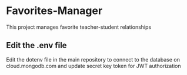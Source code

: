 # Favorites-Manager
This project manages favorite teacher-student relationships

## Edit the .env file
Edit the dotenv file in the main repository to connect to the database on cloud.mongodb.com and update secret key token for JWT authorization
